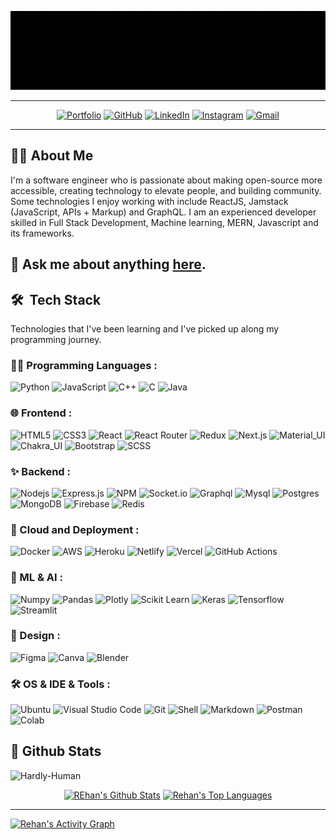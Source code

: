 <a href="https://www.rehan.tech" target="_blank"><img src="./Profile-Banner.gif"></a>

<hr/>
<p align="center">
    <a href="https://www.rehan.tech"><img src="https://img.icons8.com/bubbles/50/000000/link.png" alt="Portfolio"/></a>
	<a href="https://github.com/Hardly-Human"><img src="https://img.icons8.com/bubbles/50/000000/github.png" alt="GitHub"/></a>
	<a href="https://www.linkedin.com/in/rehan-uddin-shaik-480325148/"><img src="https://img.icons8.com/bubbles/50/000000/linkedin.png" alt="LinkedIn"/></a>
    <a href="https://www.instagram.com/made__of__sarcasm/"><img src="https://img.icons8.com/bubbles/50/000000/instagram.png" alt="Instagram"/></a>
	<a href="mailto:rehanuddin1024@gmail.com"><img src="https://img.icons8.com/bubbles/50/000000/gmail.png" alt="Gmail"/></a>
</p>
<hr/>

## 👨‍💻 About Me

I'm a software engineer who is passionate about making open-source more accessible, creating technology to elevate people, and building community. Some technologies I enjoy working with include ReactJS, Jamstack (JavaScript, APIs + Markup) and GraphQL. I am an experienced developer skilled in Full Stack Development, Machine learning, MERN, Javascript and its frameworks.


## 💬 Ask me about anything [here](https://github.com/Hardly-Human/Hardly-Human/issues/new?assignees=Hardly-Human&labels=Say+Hello&template=say-hello.md&title=Hey%2C+I+am+<Your+Name>.).


## 🛠️ &nbsp;Tech Stack

Technologies that I've been learning and I've picked up along my programming journey.

### 👨‍💻 Programming Languages :

![Python](https://img.shields.io/badge/Python%20-%2314354C.svg?logo=python&logoColor=white)
![JavaScript](https://img.shields.io/badge/JavaScript%20-%23F7DF1E.svg?logo=javascript&logoColor=black)
![C++](https://img.shields.io/badge/C++%20-%2300599C.svg?logo=c%2B%2B&logoColor=white)
![C](https://img.shields.io/badge/C%20-%232370ED.svg?logo=c&logoColor=white)
![Java](https://img.shields.io/badge/Java-%ED8B00.svg?logo=java&logoColor=white)

### 🌐 Frontend :

![HTML5](https://img.shields.io/badge/HTML5%20-%23E34F26.svg?logo=html5&logoColor=white)
![CSS3](https://img.shields.io/badge/CSS%20-%231572B6.svg?logo=css3&logoColor=white)
![React](https://img.shields.io/badge/React-20232A?logo=react&logoColor=61DAFB)
![React Router](https://img.shields.io/badge/React_Router-CA4245?logo=react-router&logoColor=white)
![Redux](https://img.shields.io/badge/Redux-593D88?logo=redux&logoColor=white)
![Next.js](https://img.shields.io/badge/next.js-000000?logo=nextdotjs&logoColor=white)
![Material_UI](https://img.shields.io/badge/Material--UI-0081CB?logo=material-ui&logoColor=white)
![Chakra_UI](https://img.shields.io/badge/Chakra--UI-319795?logo=chakra-ui&logoColor=white)
![Bootstrap](https://img.shields.io/badge/Bootstrap-%23563D7C.svg?logo=bootstrap&logoColor=white)
![SCSS](https://img.shields.io/badge/Sass-CC6699?logo=sass&logoColor=white)

### ✨ Backend :

![Nodejs](https://img.shields.io/badge/Node.js-339933?logo=nodedotjs&logoColor=white)
![Express.js](https://img.shields.io/badge/Express.js-000000?logo=express&logoColor=white)
![NPM](https://img.shields.io/badge/npm-CB3837?logo=npm&logoColor=white)
![Socket.io](https://img.shields.io/badge/-Socket-black?logo=socket.io&logoColor=white)
![Graphql](https://img.shields.io/badge/GraphQl-E10098?logo=graphql&logoColor=white)
![Mysql](https://img.shields.io/badge/MySQL-00000F?logo=mysql&logoColor=white)
![Postgres](https://img.shields.io/badge/PostgreSQL-316192?logo=postgresql&logoColor=white)
![MongoDB](https://img.shields.io/badge/MongoDB-4EA94B?logo=mongodb&logoColor=white)
![Firebase](https://img.shields.io/badge/firebase-ffca28?logo=firebase&logoColor=black)
![Redis](https://img.shields.io/badge/redis-%23DD0031.svg?logo=redis&logoColor=white)

### 🚀 Cloud and Deployment :

![Docker](https://img.shields.io/badge/Docker-2CA5E0?logo=docker&logoColor=white)
![AWS](https://img.shields.io/badge/Amazon_AWS-232F3E?logo=amazon-aws&logoColor=yellow)
![Heroku](https://img.shields.io/badge/Heroku-430098?logo=heroku&logoColor=white)
![Netlify](https://img.shields.io/badge/Netlify-00C7B7?logo=netlify&logoColor=white)
![Vercel](https://img.shields.io/badge/Vercel-000000?logo=vercel&logoColor=white)
![GitHub Actions](https://img.shields.io/badge/GitHub_Actions-2088FF?logo=github-actions&logoColor=white)

### 🤖 ML & AI :

![Numpy](https://img.shields.io/badge/Numpy-777BB4?logo=numpy&logoColor=white)
![Pandas](https://img.shields.io/badge/Pandas-2C2D72?logo=pandas&logoColor=white)
![Plotly](https://img.shields.io/badge/Plotly-239120?logo=plotly&logoColor=white)
![Scikit Learn](https://img.shields.io/badge/scikit_learn-F7931E?logo=scikit-learn&logoColor=white)
![Keras](https://img.shields.io/badge/Keras-D00000?logo=Keras&logoColor=white)
![Tensorflow](https://img.shields.io/badge/TensorFlow-FF6F00?logo=TensorFlow&logoColor=white)
![Streamlit](https://img.shields.io/badge/Streamlit-FF4B4B?logo=Streamlit&logoColor=white)

### 🎨 Design :

![Figma](https://img.shields.io/badge/Figma-EE0000?logo=figma&logoColor=white)
![Canva](https://img.shields.io/badge/Canva-%2300C4CC.svg?logo=Canva&logoColor=white)
![Blender](https://img.shields.io/badge/blender-%23F5792A.svg?logo=blender&logoColor=white)

### 🛠 OS & IDE & Tools : <br />

![Ubuntu](https://img.shields.io/badge/-Ubuntu-black?logo=ubuntu)
![Visual Studio Code](https://img.shields.io/badge/Visual_Studio_Code-0078D4?logo=visual%20studio%20code&logoColor=white)
![Git](https://img.shields.io/badge/Git-F05032?logo=git&logoColor=white)
![Shell](https://img.shields.io/badge/Shell_Script-121011?logo=gnu-bash&logoColor=white)
![Markdown](https://img.shields.io/badge/-Markdown-05122A?style=flat&logo=markdown)
![Postman](https://img.shields.io/badge/Postman-FF6C37?logo=Postman&logoColor=white)
![Colab](https://img.shields.io/badge/Colab-F9AB00?logo=googlecolab&color=525252)

<h2>📃 Github Stats</h2>

<p align="left"> <img src="https://komarev.com/ghpvc/?username=Hardly-Human&label=Profile%20Views%20&color=dc143c&style=plastic" alt="Hardly-Human" /> </p>

<div>

  <div align="center">
    <a href="#"><img alt="REhan's Github Stats" src="https://github-readme-stats.vercel.app/api?username=Hardly-Human&show_icons=true&include_all_commits=true&count_private=true&theme=react&hide_border=true&bg_color=0D1117&title_color=F0DB4F&icon_color=F0DB4F" height="200"/></a>
    <a href="#"><img alt="Rehan's Top Languages" src="https://github-readme-stats.vercel.app/api/top-langs/?username=Hardly-Human&langs_count=10&layout=compact&theme=react&hide_border=true&bg_color=0D1117&title_color=F0DB4F&icon_color=F0DB4F" height="200"/></a>
    <br/>

  </div>

  <hr/>

  <div>
    <a href="#"><img alt="Rehan's Activity Graph" src="https://activity-graph.herokuapp.com/graph?username=Hardly-Human&custom_title=Rehan%20Uddin's%20Contribution%20Graph&bg_color=0D1117&color=F0DB4F&line=FFFFFF&point=F0DB4F&hide_border=true" /></a>
  <div>
</div>
